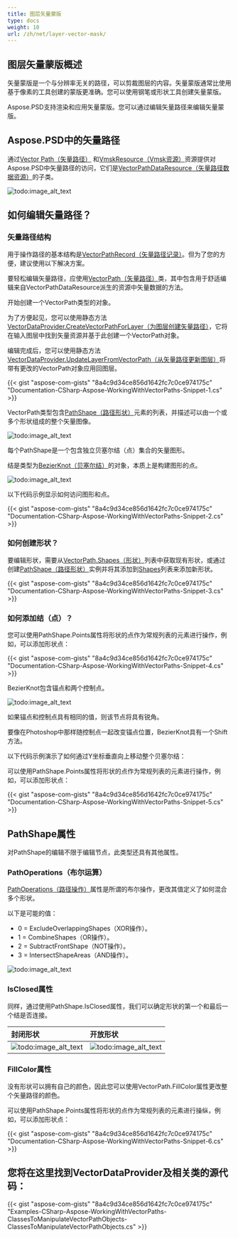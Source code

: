 ```yaml
---
title: 图层矢量蒙版
type: docs
weight: 10
url: /zh/net/layer-vector-mask/
---
```


## **图层矢量蒙版概述**
矢量蒙版是一个与分辨率无关的路径，可以剪裁图层的内容。矢量蒙版通常比使用基于像素的工具创建的蒙版更准确。您可以使用钢笔或形状工具创建矢量蒙版。

Aspose.PSD支持渲染和应用矢量蒙版。您可以通过编辑矢量路径来编辑矢量蒙版。
## **Aspose.PSD中的矢量路径**
通过[Vector Path（矢量路径）](https://reference.aspose.com/psd/net/aspose.psd.fileformats.psd.layers.layerresources/vsmsresource) 和[VmskResource（Vmsk资源）](https://reference.aspose.com/psd/net/aspose.psd.fileformats.psd.layers.layerresources/vmskresource)资源提供对Aspose.PSD中矢量路径的访问，它们是[VectorPathDataResource（矢量路径数据资源）](https://reference.aspose.com/psd/net/aspose.psd.fileformats.psd.layers.layerresources/vectorpathdataresource)的子类。

![todo:image_alt_text](layer-vector-mask_0.png)

## **如何编辑矢量路径？**
### **矢量路径结构**
用于操作路径的基本结构是[VectorPathRecord（矢量路径记录）](https://reference.aspose.com/psd/net/aspose.psd.fileformats.core.vectorpaths/vectorpathrecord)。但为了您的方便，建议使用以下解决方案。

要轻松编辑矢量路径，应使用[VectorPath（矢量路径）](https://gist.github.com/aspose-com-gists/8a4c9d34ce856d1642fc7c0ce974175c#file-examples-csharp-aspose-workingwithvectorpaths-classestomanipulatevectorpathobjects-classestomanipulatevectorpathobjects-cs)类，其中包含用于舒适编辑来自VectorPathDataResource派生的资源中矢量数据的方法。

开始创建一个VectorPath类型的对象。

为了方便起见，您可以使用静态方法[VectorDataProvider.CreateVectorPathForLayer（为图层创建矢量路径）](https://gist.github.com/aspose-com-gists/8a4c9d34ce856d1642fc7c0ce974175c#file-examples-csharp-aspose-workingwithvectorpaths-classestomanipulatevectorpathobjects-classestomanipulatevectorpathobjects-cs)，它将在输入图层中找到矢量资源并基于此创建一个VectorPath对象。



编辑完成后，您可以使用静态方法[VectorDataProvider.UpdateLayerFromVectorPath（从矢量路径更新图层）](https://gist.github.com/aspose-com-gists/8a4c9d34ce856d1642fc7c0ce974175c#file-examples-csharp-aspose-workingwithvectorpaths-classestomanipulatevectorpathobjects-classestomanipulatevectorpathobjects-cs)将带有更改的VectorPath对象应用回图层。

{{< gist "aspose-com-gists" "8a4c9d34ce856d1642fc7c0ce974175c" "Documentation-CSharp-Aspose-WorkingWithVectorPaths-Snippet-1.cs" >}}

VectorPath类型包含[PathShape（路径形状）](https://gist.github.com/aspose-com-gists/8a4c9d34ce856d1642fc7c0ce974175c#file-examples-csharp-aspose-workingwithvectorpaths-classestomanipulatevectorpathobjects-classestomanipulatevectorpathobjects-cs)元素的列表，并描述可以由一个或多个形状组成的整个矢量图像。

![todo:image_alt_text](layer-vector-mask_1.png)



每个PathShape是一个包含独立贝塞尔结（点）集合的矢量图形。

结是类型为[BezierKnot（贝塞尔结）](https://gist.github.com/aspose-com-gists/8a4c9d34ce856d1642fc7c0ce974175c#file-examples-csharp-aspose-workingwithvectorpaths-classestomanipulatevectorpathobjects-classestomanipulatevectorpathobjects-cs)的对象，本质上是构建图形的点。

![todo:image_alt_text](layer-vector-mask_2.png)

以下代码示例显示如何访问图形和点。

{{< gist "aspose-com-gists" "8a4c9d34ce856d1642fc7c0ce974175c" "Documentation-CSharp-Aspose-WorkingWithVectorPaths-Snippet-2.cs" >}}
### **如何创建形状？**
要编辑形状，需要从[VectorPath.Shapes（形状）](https://gist.github.com/aspose-com-gists/8a4c9d34ce856d1642fc7c0ce974175c#file-examples-csharp-aspose-workingwithvectorpaths-classestomanipulatevectorpathobjects-classestomanipulatevectorpathobjects-cs)列表中获取现有形状，或通过创建[PathShape（路径形状）](https://gist.github.com/aspose-com-gists/8a4c9d34ce856d1642fc7c0ce974175c#file-examples-csharp-aspose-workingwithvectorpaths-classestomanipulatevectorpathobjects-classestomanipulatevectorpathobjects-cs)实例并将其添加到[Shapes](https://gist.github.com/aspose-com-gists/8a4c9d34ce856d1642fc7c0ce974175c#file-examples-csharp-aspose-workingwithvectorpaths-classestomanipulatevectorpathobjects-classestomanipulatevectorpathobjects-cs)列表来添加新形状。

{{< gist "aspose-com-gists" "8a4c9d34ce856d1642fc7c0ce974175c" "Documentation-CSharp-Aspose-WorkingWithVectorPaths-Snippet-3.cs" >}}
### **如何添加结（点）？**
您可以使用PathShape.Points属性将形状的点作为常规列表的元素进行操作，例如，可以添加形状点：

{{< gist "aspose-com-gists" "8a4c9d34ce856d1642fc7c0ce974175c" "Documentation-CSharp-Aspose-WorkingWithVectorPaths-Snippet-4.cs" >}}



BezierKnot包含锚点和两个控制点。

![todo:image_alt_text](layer-vector-mask_3.png)

如果锚点和控制点具有相同的值，则该节点将具有锐角。

要像在Photoshop中那样随控制点一起改变锚点位置，BezierKnot具有一个Shift方法。

以下代码示例演示了如何通过Y坐标垂直向上移动整个贝塞尔结：

可以使用PathShape.Points属性将形状的点作为常规列表的元素进行操作，例如，可以添加形状点：

{{< gist "aspose-com-gists" "8a4c9d34ce856d1642fc7c0ce974175c" "Documentation-CSharp-Aspose-WorkingWithVectorPaths-Snippet-5.cs" >}}


## **PathShape属性**
对PathShape的编辑不限于编辑节点，此类型还具有其他属性。
### **PathOperations（布尔运算）**
[PathOperations（路径操作）](https://reference.aspose.com/psd/net/aspose.psd.fileformats.core.vectorpaths/pathoperations)属性是所谓的布尔操作，更改其值定义了如何混合多个形状。

以下是可能的值：

- 0 = ExcludeOverlappingShapes（XOR操作）。
- 1 = CombineShapes（OR操作）。
- 2 = SubtractFrontShape（NOT操作）。
- 3 = IntersectShapeAreas（AND操作）。

![todo:image_alt_text](layer-vector-mask_4.png)
### **IsClosed属性**
同样，通过使用PathShape.IsClosed属性，我们可以确定形状的第一个和最后一个结是否连接。

| **封闭形状** | **开放形状** |
| :- | :- |
| ![todo:image_alt_text](layer-vector-mask_5.png) | ![todo:image_alt_text](layer-vector-mask_6.png) |
### **FillColor属性**
没有形状可以拥有自己的颜色，因此您可以使用VectorPath.FillColor属性更改整个矢量路径的颜色。

可以使用PathShape.Points属性将形状的点作为常规列表的元素进行操纵，例如，可以添加形状点：

{{< gist "aspose-com-gists" "8a4c9d34ce856d1642fc7c0ce974175c" "Documentation-CSharp-Aspose-WorkingWithVectorPaths-Snippet-6.cs" >}}


## **您将在这里找到VectorDataProvider及相关类的源代码：**
{{< gist "aspose-com-gists" "8a4c9d34ce856d1642fc7c0ce974175c" "Examples-CSharp-Aspose-WorkingWithVectorPaths-ClassesToManipulateVectorPathObjects-ClassesToManipulateVectorPathObjects.cs" >}}
